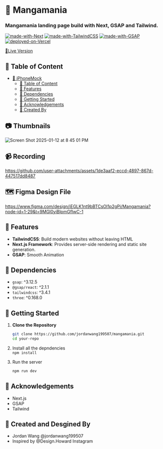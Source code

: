 # 📖 Mangamania

### Mangamania landing page build with Next, GSAP and Tailwind.

[![made-with-Next](https://img.shields.io/badge/Made%20with-Next.js%20-success)](https://nextjs.org/)
[![made-with-TailwindCSS](https://img.shields.io/badge/Made%20with-TailwindCSS%20-blue)](https://tailwindcss.com/)
[![made-with-GSAP](https://img.shields.io/badge/Made%20with-GSAP%20-yellow)](https://woocommerce.com/)
[![deployed-on-Vercel](https://img.shields.io/badge/Deployed%20on-Vercel%20-orange)](https://vercel.com/)

[📖Live Version](https://mangamania-gules.vercel.app/)

## 📑 Table of Content
- [📖 iPhoneMock](#-mangamania)
  - [📑 Table of Content](#-table-of-content)
  - [🌟 Features](#-features)
  - [🧱 Dependencies](#-dependencies)
  - [🚀 Getting Started](#-getting-started)
  - [📘 Acknowledgements](#-acknowledgements)
  - [🔨 Created By](#-created-by)

## 📷 Thumbnails

![Screen Shot 2025-01-12 at 8 45 01 PM](https://github.com/user-attachments/assets/4c4715d1-343e-41f2-9079-b5b24682f888)

## 📹 Recording

https://github.com/user-attachments/assets/1de3aaf2-eccd-4897-867d-447517dd8487

## 🗺️ Figma Design File
https://www.figma.com/design/iEGLK1nt9bBTCsOl1p2gPi/Mangamania?node-id=1-29&t=9MGl0yiBlpmGfIwC-1

## 🌟 Features
- **TailwindCSS**: Build modern websites without leaving HTML
- **Next.js Framework**: Provides server-side rendering and static site generation.
- **GSAP**: Smooth Animation

## 🧱 Dependencies
- `gsap`: ^3.12.5
- `@gsap/react`: ^2.1.1
- `tailwindcss`: ^3.4.1
- `three`: ^0.168.0

## 🚀 Getting Started

1. **Clone the Repository**

   ```bash
   git clone https://github.com/jordanwang199507/mangamania.git
   cd your-repo
2. Install all the depndencies <br>
   `npm install`
3. Run the server
   ```sh
   npm run dev
   ```

## 📘 Acknowledgements
- Next.js
- GSAP
- Tailwind

## 🔨 Created and Desgined By
- Jordan Wang @jordanwang199507
- Inspired by @Design.Howard Instagram
